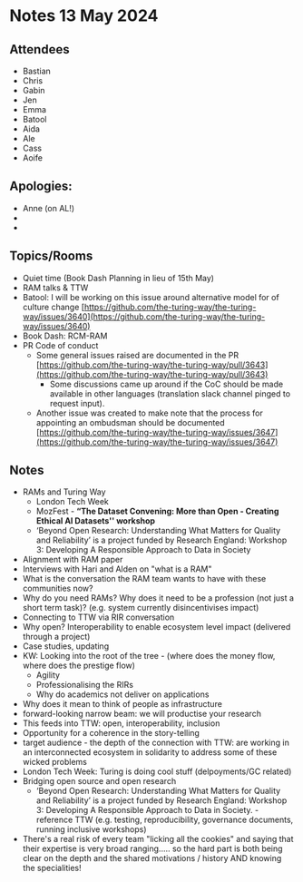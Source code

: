 # Notes 13 May 2024

## Attendees

* Bastian
* Chris
* Gabin
* Jen
* Emma
* Batool
* Aida
* Ale
* Cass
* Aoife

## Apologies:

* Anne (on AL!)
* 
* 

## Topics/Rooms

* Quiet time (Book Dash Planning in lieu of 15th May)
* RAM talks & TTW 
* Batool: I will be working on this issue around alternative model for of culture change [https://github.com/the-turing-way/the-turing-way/issues/3640](https://github.com/the-turing-way/the-turing-way/issues/3640)
* Book Dash:  RCM-RAM
* PR Code of conduct
   * Some general issues raised are documented in the PR [https://github.com/the-turing-way/the-turing-way/pull/3643](https://github.com/the-turing-way/the-turing-way/pull/3643)
      * Some discussions came up around if the CoC should be made available in other languages (translation slack channel pinged to request input). 
   * Another issue was created to make note that the process for appointing an ombudsman should be documented [https://github.com/the-turing-way/the-turing-way/issues/3647](https://github.com/the-turing-way/the-turing-way/issues/3647)

## Notes

* RAMs and Turing Way
   * London Tech Week
   * MozFest - **“The Dataset Convening: More than Open - Creating Ethical AI Datasets'' workshop**
   * ‘Beyond Open Research: Understanding What Matters for Quality and Reliability’ is a project funded by Research England: Workshop 3: Developing A Responsible Approach to Data in Society
* Alignment with RAM paper
* Interviews with Hari and Alden on "what is a RAM"
*  What is the conversation the RAM team wants to have with these communities now?
* Why do you need RAMs? Why does it need to be a profession (not just a short term task)? (e.g. system currently disincentivises impact)
* Connecting to TTW via RIR conversation
* Why open? Interoperability to enable ecosystem level impact (delivered through a project)
* Case studies, updating
* KW:  Looking into the root of the tree  - (where does the money flow, where does the prestige flow)
   * Agility
   * Professionalising the RIRs 
   * Why do academics not deliver on applications 
* Why does it mean to think of people as infrastructure 
* forward-looking narrow beam: we will productise your research 
* This feeds into TTW: open, interoperability, inclusion 
* Opportunity for a coherence in the story-telling
* target audience - the depth of the connection with TTW: are working in an interconnected ecosystem in solidarity to address some of these wicked problems 
* London Tech Week: Turing is doing cool stuff (delpoyments/GC related)
* Bridging open source and open research 
   * ‘Beyond Open Research: Understanding What Matters for Quality and Reliability’ is a project funded by Research England: Workshop 3: Developing A Responsible Approach to Data in Society. - reference TTW (e.g. testing, reproducibility, governance documents, running inclusive workshops) 
* There's a real risk of every team "licking all the cookies" and saying that their expertise is very broad ranging..... so the hard part is both being clear on the depth and the shared motivations / history AND knowing the specialities!
